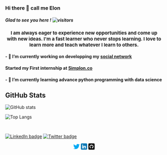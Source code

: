### Hi there 👋 call me Elon

##### Glad to see you here ! ![visitors](https://visitor-badge.glitch.me/badge?page_id=Elon-Fusk)

<h1 align="center" style="font-size:15px">
 I am always eager to experience new opportunities and come up with new ideas. I'm a fast learner who never stops learning. I love to learn more and teach whatever I learn to others.
</h1>

#### - 🔭 I’m currently working on developping my [social network](https://twitter.com/ABoulaajaili)
#### Started my First internship at [Simplon.co](https://) 


#### - 🌱 I’m currently learning advance python programming with data science 


## GitHub Stats

![GitHub stats](https://github-readme-stats.vercel.app/api?username=Elon-Fask&theme=synthwave&show_icons=true&count_private=true " GutHub Stats")

![Top Langs](https://github-readme-stats.vercel.app/api/top-langs/?username=Elon-Fask&theme=synthwave "Top Languages Card")

<br/>

<a href="https://www.-inkedin.com/in/atman-boulaajaili-58033722a/"> ![LinkedIn badge](https://img.shields.io/badge/-LinkedIn-0e76a8?style=plastic&logo=linkedIn)</a>
<a href="https://twitter.com/ABoulaajaili">![Twitter badge](https://img.shields.io/badge/-Twitter-1DA1F2?style=plastic&logo=Twitter) </a>

<!--
<a href="https://github.com/Elon-Fask">![Instagram badge](https://img.shields.io/badge/-Github-833AB4?style=plastic&logo=Github)</a>

<img height="180em" src="https://github-readme-stats.vercel.app/api?username=Elon&Fask_icons=true&hide_border=true&&count_private=true&include_all_commits=true" />
-->

<p align="center">
	<a href="https://twitter.com/ABoulaajaili"><img src="img/twitter.png" width=20 alt="Twitter" ></a>
	<a href="https://www.linkedin.com/in/atman-boulaajaili-58033722a/"><img src="img/linkedin.png" width=20 alt="LinkedIn"></a>
	<a href="https://github.com/Elon-Fask"><img src="img/github.png" style="background-color:#ffffff" width=20 alt="GitHub"></a>
</p>



<!--
**Elon-Fask/Elon-Fask** is a ✨ _special_ ✨ repository because its `README.md` (this file) appears on your GitHub profile.

Here are some ideas to get you started:

- 🔭 I’m currently working on ...
- 🌱 I’m currently learning ...
- 👯 I’m looking to collaborate on ...
- 🤔 I’m looking for help with ...
- 💬 Ask me about ...
- 📫 How to reach me: ...
- 😄 Pronouns: ...
- ⚡ Fun fact: ...
-->
